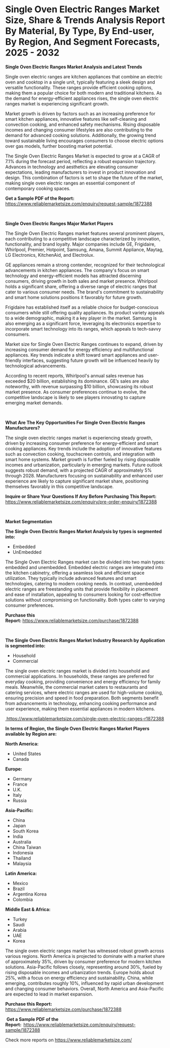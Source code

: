 <p><h1>Single Oven Electric Ranges Market Size, Share & Trends Analysis Report By Material, By Type, By End-user, By Region, And Segment Forecasts, 2025 - 2032</h1></p><p><strong>Single Oven Electric Ranges Market Analysis and Latest Trends</strong></p>
<p><p>Single oven electric ranges are kitchen appliances that combine an electric oven and cooktop in a single unit, typically featuring a sleek design and versatile functionality. These ranges provide efficient cooking options, making them a popular choice for both modern and traditional kitchens. As the demand for energy-efficient appliances rises, the single oven electric ranges market is experiencing significant growth.</p><p>Market growth is driven by factors such as an increasing preference for smart kitchen appliances, innovative features like self-cleaning and convection cooking, and enhanced safety mechanisms. Rising disposable incomes and changing consumer lifestyles are also contributing to the demand for advanced cooking solutions. Additionally, the growing trend toward sustainable living encourages consumers to choose electric options over gas models, further boosting market potential. </p><p>The Single Oven Electric Ranges Market is expected to grow at a CAGR of 7.1% during the forecast period, reflecting a robust expansion trajectory. Advances in technology and aesthetics are elevating consumer expectations, leading manufacturers to invest in product innovation and design. This combination of factors is set to shape the future of the market, making single oven electric ranges an essential component of contemporary cooking spaces.</p></p>
<p><strong>Get a Sample PDF of the Report:&nbsp;</strong> <a href="https://www.reliablemarketsize.com/enquiry/request-sample/1872388?utm_campaign=2625&utm_medium=2&utm_source=Github&utm_content=ia&utm_term=04042025&utm_id=single-oven-electric-ranges">https://www.reliablemarketsize.com/enquiry/request-sample/1872388</a></p>
<p>&nbsp;</p>
<p><strong>Single Oven Electric Ranges Major Market Players</strong></p>
<p><p>The Single Oven Electric Ranges market features several prominent players, each contributing to a competitive landscape characterized by innovation, functionality, and brand loyalty. Major companies include GE, Frigidaire, Whirlpool, Premier, Hotpoint, Samsung, Amana, Summit Appliance, Maytag, LG Electronics, KitchenAid, and Electrolux.</p><p>GE appliances remain a strong contender, recognized for their technological advancements in kitchen appliances. The company's focus on smart technology and energy-efficient models has attracted discerning consumers, driving growth in both sales and market presence. Whirlpool holds a significant share, offering a diverse range of electric ranges that cater to various consumer needs. The brand's commitment to sustainability and smart home solutions positions it favorably for future growth.</p><p>Frigidaire has established itself as a reliable choice for budget-conscious consumers while still offering quality appliances. Its product variety appeals to a wide demographic, making it a key player in the market. Samsung is also emerging as a significant force, leveraging its electronics expertise to incorporate smart technology into its ranges, which appeals to tech-savvy consumers.</p><p>Market size for Single Oven Electric Ranges continues to expand, driven by increasing consumer demand for energy efficiency and multifunctional appliances. Key trends indicate a shift toward smart appliances and user-friendly interfaces, suggesting future growth will be influenced heavily by technological advancements.</p><p>According to recent reports, Whirlpool's annual sales revenue has exceeded $20 billion, establishing its dominance. GE’s sales are also noteworthy, with revenue surpassing $10 billion, showcasing its robust market presence. As consumer preferences continue to evolve, the competitive landscape is likely to see players innovating to capture emerging market demands.</p></p>
<p>&nbsp;</p>
<p><strong>What Are The Key Opportunities For Single Oven Electric Ranges Manufacturers?</strong></p>
<p><p>The single oven electric ranges market is experiencing steady growth, driven by increasing consumer preference for energy-efficient and smart cooking appliances. Key trends include the adoption of innovative features such as convection cooking, touchscreen controls, and integration with smart home systems. Market growth is further fueled by rising disposable incomes and urbanization, particularly in emerging markets. Future outlook suggests robust demand, with a projected CAGR of approximately 5% through 2028. Manufacturers focusing on sustainability and enhanced user experience are likely to capture significant market share, positioning themselves favorably in this competitive landscape.</p></p>
<p><strong>Inquire or Share Your Questions If Any Before Purchasing This Report:</strong> <a href="https://www.reliablemarketsize.com/enquiry/pre-order-enquiry/1872388?utm_campaign=2625&utm_medium=2&utm_source=Github&utm_content=ia&utm_term=04042025&utm_id=single-oven-electric-ranges">https://www.reliablemarketsize.com/enquiry/pre-order-enquiry/1872388</a></p>
<p>&nbsp;</p>
<p><strong>Market Segmentation</strong></p>
<p><strong>The Single Oven Electric Ranges Market Analysis by types is segmented into:</strong></p>
<p><ul><li>Embedded</li><li>UnEmbedded</li></ul></p>
<p><p>The Single Oven Electric Ranges market can be divided into two main types: embedded and unembedded. Embedded electric ranges are integrated into the kitchen cabinetry, offering a seamless look and efficient space utilization. They typically include advanced features and smart technologies, catering to modern cooking needs. In contrast, unembedded electric ranges are freestanding units that provide flexibility in placement and ease of installation, appealing to consumers looking for cost-effective solutions without compromising on functionality. Both types cater to varying consumer preferences.</p></p>
<p><strong>Purchase this Report:&nbsp;</strong><a href="https://www.reliablemarketsize.com/purchase/1872388?utm_campaign=2625&utm_medium=2&utm_source=Github&utm_content=ia&utm_term=04042025&utm_id=single-oven-electric-ranges">https://www.reliablemarketsize.com/purchase/1872388</a></p>
<p>&nbsp;</p>
<p><strong>The Single Oven Electric Ranges Market Industry Research by Application is segmented into:</strong></p>
<p><ul><li>Household</li><li>Commercial</li></ul></p>
<p><p>The single oven electric ranges market is divided into household and commercial applications. In households, these ranges are preferred for everyday cooking, providing convenience and energy efficiency for family meals. Meanwhile, the commercial market caters to restaurants and catering services, where electric ranges are used for high-volume cooking, ensuring precision and speed in food preparation. Both segments benefit from advancements in technology, enhancing cooking performance and user experience, making them essential appliances in modern kitchens.</p></p>
<p><a href="https://www.reliablemarketsize.com/single-oven-electric-ranges-r1872388?utm_campaign=2625&utm_medium=2&utm_source=Github&utm_content=ia&utm_term=04042025&utm_id=single-oven-electric-ranges">&nbsp;https://www.reliablemarketsize.com/single-oven-electric-ranges-r1872388</a></p>
<p><strong>In terms of Region, the Single Oven Electric Ranges Market Players available by Region are:</strong></p>
<p>
    <p> <strong> North America: </strong>
        <ul>
            <li>United States</li>
            <li>Canada</li>
        </ul>
        </p> 
    <p> <strong> Europe: </strong>
        <ul>
            <li>Germany</li>
            <li>France</li>
            <li>U.K.</li>
            <li>Italy</li>
            <li>Russia</li>
        </ul>
        </p> 
    <p> <strong> Asia-Pacific: </strong>
        <ul>
            <li>China</li>
            <li>Japan</li>
            <li>South Korea</li>
            <li>India</li>
            <li>Australia</li>
            <li>China Taiwan</li>
            <li>Indonesia</li>
            <li>Thailand</li>
            <li>Malaysia</li>
        </ul>
        </p> 
    <p> <strong> Latin America: </strong>
        <ul>
            <li>Mexico</li>
            <li>Brazil</li>
            <li>Argentina Korea</li>
            <li>Colombia</li>
        </ul>
        </p> 
    <p> <strong> Middle East & Africa: </strong>
        <ul>
            <li>Turkey</li>
            <li>Saudi</li>
            <li>Arabia</li>
            <li>UAE</li>
            <li>Korea</li>
        </ul>
    </p>
    </p>
<p><p>The single oven electric ranges market has witnessed robust growth across various regions. North America is projected to dominate with a market share of approximately 35%, driven by consumer preference for modern kitchen solutions. Asia-Pacific follows closely, representing around 30%, fueled by rising disposable incomes and urbanization trends. Europe holds about 25%, with a focus on energy efficiency and sustainability. China, while emerging, contributes roughly 10%, influenced by rapid urban development and changing consumer behaviors. Overall, North America and Asia-Pacific are expected to lead in market expansion.</p></p>
<p><strong>Purchase this Report: </strong><a href="https://www.reliablemarketsize.com/purchase/1872388?utm_campaign=2625&utm_medium=2&utm_source=Github&utm_content=ia&utm_term=04042025&utm_id=single-oven-electric-ranges">https://www.reliablemarketsize.com/purchase/1872388</a></p>
<p>&nbsp;<strong>Get a Sample PDF of the Report:&nbsp;&nbsp;</strong><a href="https://www.reliablemarketsize.com/enquiry/request-sample/1872388?utm_campaign=2625&utm_medium=2&utm_source=Github&utm_content=ia&utm_term=04042025&utm_id=single-oven-electric-ranges">https://www.reliablemarketsize.com/enquiry/request-sample/1872388</a></p>
<p><strong></strong></p>
<p>Check more reports on <a href="https://www.reliablemarketsize.com/?utm_campaign=2625&utm_medium=2&utm_source=Github&utm_content=ia&utm_term=04042025&utm_id=single-oven-electric-ranges">https://www.reliablemarketsize.com/</a></p>